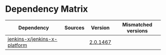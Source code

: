# Dependency Matrix

Dependency | Sources | Version | Mismatched versions
---------- | ------- | ------- | -------------------
[jenkins-x/jenkins-x-platform](https://github.com/jenkins-x/jenkins-x-platform) |  | [2.0.1467](https://github.com/jenkins-x/jenkins-x-platform/releases/tag/v2.0.1467) | 
